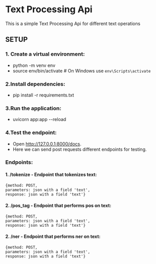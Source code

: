 # Text Processing Api
This is a simple Text Processing Api for different text operations 


## SETUP
### 1. Create a virtual environment:
  - python -m venv env
  - source env/bin/activate  # On Windows use `env\Scripts\activate`

### 2.Install dependencies:
  - pip install -r requirements.txt

### 3.Run the application:
  - uvicorn app:app --reload

### 4.Test the endpoint:
  - Open http://127.0.0.1:8000/docs. 
  - Here we can send post requests different endpoints for testing. 

### Endpoints:

#### 1. /tokenize - Endpoint that tokenizes text:
    {method: POST, 
    parameters: json with a field 'text',
    response: json with a field 'text'}

#### 2. /pos_tag - Endpoint that performs pos on text:
    {method: POST, 
    parameters: json with a field 'text',
    response: json with a field 'text'}

#### 2. /ner - Endpoint that performs ner on text:
    {method: POST, 
    parameters: json with a field 'text',
    response: json with a field 'text'}
